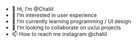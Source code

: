 - 👋 Hi, I’m @Chaliil
- 👀 I’m interested in user experience
- 🌱 I’m currently learning programming / UI design
- 💞️ I’m looking to collaborate on ux/ui projects
- 📫 How to reach me instagram @chaliil

<!---
Chaliil/Chaliil is a ✨ special ✨ repository because its `README.md` (this file) appears on your GitHub profile.
You can click the Preview link to take a look at your changes.
--->

